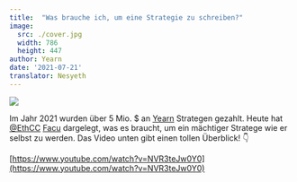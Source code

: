 ```yaml
---
title:  "Was brauche ich, um eine Strategie zu schreiben?"
image:
  src: ./cover.jpg
  width: 786
  height: 447
author: Yearn
date: '2021-07-21'
translator: Nesyeth
---
```


![](/_posts/_announcements/what-do-i-need-to-write-a-strategy/cover.jpg)

Im Jahr 2021 wurden über 5 Mio. $ an [Yearn](https://t.me/yearnupdates) Strategen gezahlt. Heute hat [@EthCC](https://twitter.com/EthCC/) [Facu](https://t.me/fameal) dargelegt, was es braucht, um ein mächtiger Stratege wie er selbst zu werden. Das Video unten gibt einen tollen Überblick! 👇

[https://www.youtube.com/watch?v=NVR3teJw0Y0](https://www.youtube.com/watch?v=NVR3teJw0Y0)
